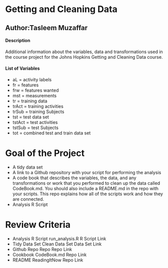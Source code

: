 # Getting and Cleaning Data

## Author:Tasleem Muzaffar


#### Description

Additional information about the variables, data and transformations used in the course project for the Johns Hopkins Getting and Cleaning Data course.

#### List of Variables

- aL = activity labels
- fr = features
- frw = features wanted
- mst = measurements
- tr = training data
- trAct = training activities
- trSub = training Subjects
- tst = test data set
- tstAct = test activities
- tstSub = test Subjects
- tot = combined test and train data set
 
# Goal of the Project
- A tidy data set
- A link to a Github repository with your script for performing the analysis
- A code book that describes the variables, the data, and any transformations or work that you performed to clean up the data called CodeBook.md. You should also include a README.md in the repo with your scripts. This repo explains how all of the scripts work and how  they are connected.
 - Analysis R Script
 
 # Review Criteria

- Analysis R Script	run_analysis.R	R Script Link
- Tidy Data Set	Clean Data Set	Data Set Link
- Github Repo	Repo	Repo Link
- Cookbook	CodeBook.md	Repo Link
- README	ReadingItNow	Repo Link

